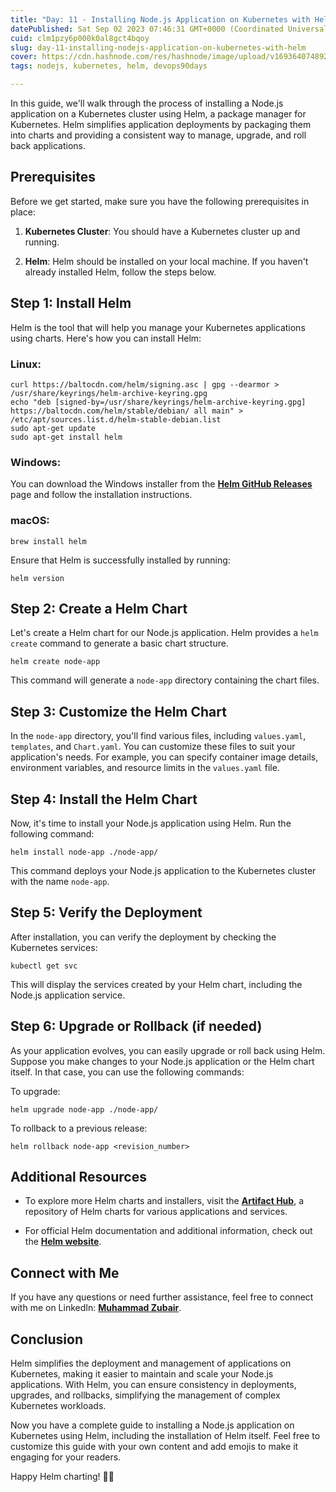 ```yaml
---
title: "Day: 11 - Installing Node.js Application on Kubernetes with Helm"
datePublished: Sat Sep 02 2023 07:46:31 GMT+0000 (Coordinated Universal Time)
cuid: clm1pzy6p000k0al8gct4bqoy
slug: day-11-installing-nodejs-application-on-kubernetes-with-helm
cover: https://cdn.hashnode.com/res/hashnode/image/upload/v1693640748922/19a1441c-3ac9-4aeb-8bc7-42f93da6561a.webp
tags: nodejs, kubernetes, helm, devops90days

---
```


In this guide, we'll walk through the process of installing a Node.js application on a Kubernetes cluster using Helm, a package manager for Kubernetes. Helm simplifies application deployments by packaging them into charts and providing a consistent way to manage, upgrade, and roll back applications.

## **Prerequisites**

Before we get started, make sure you have the following prerequisites in place:

1. **Kubernetes Cluster**: You should have a Kubernetes cluster up and running.
    
2. **Helm**: Helm should be installed on your local machine. If you haven't already installed Helm, follow the steps below.
    

## **Step 1: Install Helm**

Helm is the tool that will help you manage your Kubernetes applications using charts. Here's how you can install Helm:

### **Linux:**

```plaintext
curl https://baltocdn.com/helm/signing.asc | gpg --dearmor > /usr/share/keyrings/helm-archive-keyring.gpg
echo "deb [signed-by=/usr/share/keyrings/helm-archive-keyring.gpg] https://baltocdn.com/helm/stable/debian/ all main" > /etc/apt/sources.list.d/helm-stable-debian.list
sudo apt-get update
sudo apt-get install helm
```

### **Windows:**

You can download the Windows installer from the [**Helm GitHub Releases**](https://github.com/helm/helm/releases) page and follow the installation instructions.

### **macOS:**

```plaintext
brew install helm
```

Ensure that Helm is successfully installed by running:

```plaintext
helm version
```

## **Step 2: Create a Helm Chart**

Let's create a Helm chart for our Node.js application. Helm provides a `helm create` command to generate a basic chart structure.

```plaintext
helm create node-app
```

This command will generate a `node-app` directory containing the chart files.

## **Step 3: Customize the Helm Chart**

In the `node-app` directory, you'll find various files, including `values.yaml`, `templates`, and `Chart.yaml`. You can customize these files to suit your application's needs. For example, you can specify container image details, environment variables, and resource limits in the `values.yaml` file.

## **Step 4: Install the Helm Chart**

Now, it's time to install your Node.js application using Helm. Run the following command:

```plaintext
helm install node-app ./node-app/
```

This command deploys your Node.js application to the Kubernetes cluster with the name `node-app`.

## **Step 5: Verify the Deployment**

After installation, you can verify the deployment by checking the Kubernetes services:

```plaintext
kubectl get svc
```

This will display the services created by your Helm chart, including the Node.js application service.

## **Step 6: Upgrade or Rollback (if needed)**

As your application evolves, you can easily upgrade or roll back using Helm. Suppose you make changes to your Node.js application or the Helm chart itself. In that case, you can use the following commands:

To upgrade:

```plaintext
helm upgrade node-app ./node-app/
```

To rollback to a previous release:

```plaintext
helm rollback node-app <revision_number>
```

## **Additional Resources**

* To explore more Helm charts and installers, visit the [**Artifact Hub**](https://artifacthub.io/), a repository of Helm charts for various applications and services.
    
* For official Helm documentation and additional information, check out the [**Helm website**](https://helm.sh/).
    

## **Connect with Me**

If you have any questions or need further assistance, feel free to connect with me on LinkedIn: [**Muhammad Zubair**](https://www.linkedin.com/in/muhammadzubair220/).

## **Conclusion**

Helm simplifies the deployment and management of applications on Kubernetes, making it easier to maintain and scale your Node.js applications. With Helm, you can ensure consistency in deployments, upgrades, and rollbacks, simplifying the management of complex Kubernetes workloads.

Now you have a complete guide to installing a Node.js application on Kubernetes using Helm, including the installation of Helm itself. Feel free to customize this guide with your own content and add emojis to make it engaging for your readers.

Happy Helm charting! 🚀🎉